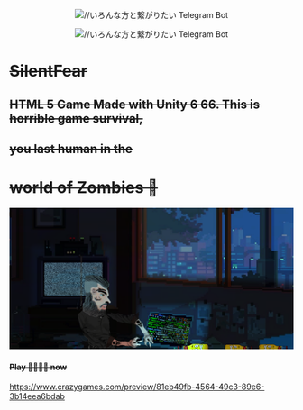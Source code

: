 
<p align="center">
  <img alt= "//いろんな方と繋がりたい Telegram Bot" src="https://github.com/vo6i/Dclxviclan-Head-FBX/blob/main/InShot_20241119_025814561.gif" />
</p>

<p align="center">
  <img alt="//いろんな方と繋がりたい Telegram Bot" src="https://github.com/vo6i/SilentFear/blob/main/6798bcd151f541819a67b2db0f5c6adf.gif" />
</p>

# ~~SilentFear~~
## ~~HTML 5 Game Made with Unity 6 66. This is horrible game survival,~~

## ~~you last human in the~~

# ~~world of Zombies 🚸~~

![](https://github.com/dclxviclangames/Unity-Tutorials/blob/main/ScrmTg1.png)

#### ~~Play 🤡💢💬👀 now~~ 
https://www.crazygames.com/preview/81eb49fb-4564-49c3-89e6-3b14eea6bdab
